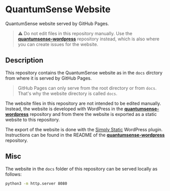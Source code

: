 # QuantumSense Website

QuantumSense website served by GitHub Pages.

> ⚠️  Do not edit files in this repository manually. Use the [**quantumsense-wordpress**](https://github.com/quantumsense-ai/quantumsense-wordpress) repository instead, which is also where you can create issues for the website.

## Description

This repository contains the QuantumSense website as in the `docs` dirctory from where it is served by GitHub Pages.

> GitHub Pages can only serve from the root directory or from `docs`. That's why the website directory is called `docs`.

The website files in this repository are not intended to be edited manually. Instead, the website is developed with WordPress in the [**quantumsense-wordpress**](https://github.com/quantumsense-ai/quantumsense-wordpress) repository and from there the website is exported as a static website to this repository. 

The export of the website is done with the [Simply Static](https://simplystatic.com/) WordPress plugin. Instructions  can be found in the README of the [**quantumsense-wordpress**](https://github.com/quantumsense-ai/quantumsense-wordpress) repository.

## Misc

The website in the `docs` folder of this repository can be served locally as follows:

```bash
python3 -m http.server 8080
```
